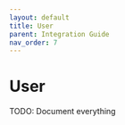 ```yaml
---
layout: default
title: User
parent: Integration Guide
nav_order: 7
---
```


# User

TODO: Document everything
